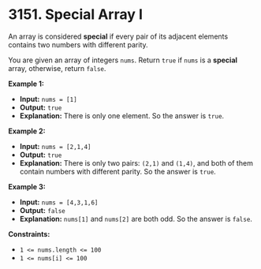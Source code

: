 # 3151. Special Array I

An array is considered **special** if every pair of its adjacent elements contains two numbers with different parity.

You are given an array of integers `nums`. Return `true` if `nums` is a **special** array, otherwise, return `false`.

**Example 1:**

* **Input:** `nums = [1]`
* **Output:** `true`
* **Explanation:** There is only one element. So the answer is `true`.

**Example 2:**

* **Input:** `nums = [2,1,4]`
* **Output:** `true`
* **Explanation:** There is only two pairs: `(2,1)` and `(1,4)`, and both of them contain numbers with different parity. So the answer is `true`.

**Example 3:**

* **Input:** `nums = [4,3,1,6]`
* **Output:** `false`
* **Explanation:** `nums[1]` and `nums[2]` are both odd. So the answer is `false`.

**Constraints:**

*   `1 <= nums.length <= 100`
*   `1 <= nums[i] <= 100`
